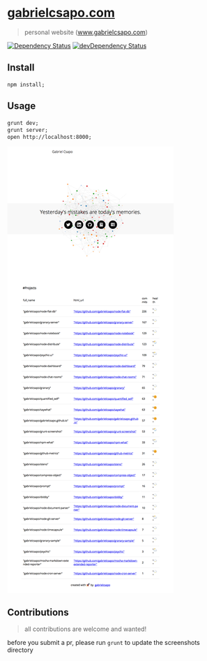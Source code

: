 # [gabrielcsapo.com](http://www.gabrielcsapo.com)

> personal website (www.gabrielcsapo.com)

[![Dependency Status](https://david-dm.org/gabrielcsapo/gabrielcsapo.com.svg)](https://david-dm.org/gabrielcsapo/gabrielcsapo.com)
[![devDependency Status](https://david-dm.org/gabrielcsapo/gabrielcsapo.com/dev-status.svg)](https://david-dm.org/gabrielcsapo/gabrielcsapo.com#info=devDependencies)

## Install

```
npm install;
```

## Usage

```
grunt dev;
grunt server;
open http://localhost:8000;
```

![site](./screenshots/remote-1024x768-index.png)

## Contributions

> all contributions are welcome and wanted!

before you submit a pr, please run `grunt` to update the screenshots directory
